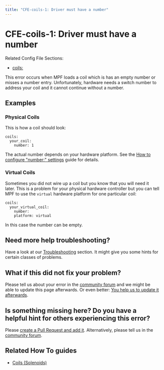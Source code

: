 ```yaml
---
title: "CFE-coils-1: Driver must have a number"
---
```


# CFE-coils-1: Driver must have a number

Related Config File Sections:

* [coils:](../config/coils.md)

This error occurs when MPF loads a coil which is has an empty number or
misses a number entry. Unfortunately, hardware needs a switch number to
address your coil and it cannot continue without a number.

## Examples

### Physical Coils

This is how a coil should look:

``` mpf-config
coils:
  your_coil:
    number: 1
```

The actual number depends on your hardware platform. See the
[How to configure "number:" settings](../hardware/numbers.md) guide for details.

### Virtual Coils

Sometimes you did not wire up a coil but you know that you will need it
later. This is a problem for your physical hardware controller but you
can tell MPF to use the `virtual` hardware platform for one particular
coil:

``` mpf-config
coils:
  your_virtual_coil:
    number:
    platform: virtual
```

In this case the number can be empty.

## Need more help troubleshooting?

Have a look at our [Troubleshooting](../troubleshooting/index.md) section. It might give you some hints for certain classes of
problems.

## What if this did not fix your problem?

Please tell us about your error in the [community forum](../community/index.md) and we might
be able to update this page afterwards. Or even better:
[You help us to update it afterwards](../about/help_docs.md).

## Is something missing here? Do you have a helpful hint for others experiencing this error?

Please
[create a Pull Request and add it](../about/help_docs.md). Alternatively, please tell us in the [community forum](../community/index.md).

## Related How To guides

* [Coils (Solenoids)](../mechs/coils/index.md)

